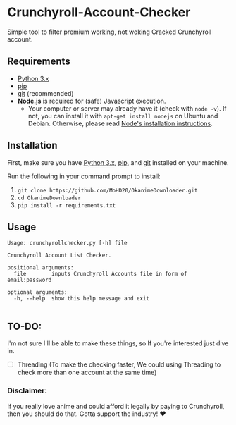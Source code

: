 # Crunchyroll-Account-Checker
Simple tool to filter premium working, not woking Cracked Crunchyroll account.

## Requirements
* [Python 3.x](https://www.python.org/downloads/)
* [pip](https://pip.pypa.io/en/stable/installing/)
* [git](https://git-scm.com/book/en/v2/Getting-Started-Installing-Git) (recommended) 
* **Node.js** is required for (safe) Javascript execution.
    * Your computer or server may already have it (check with `node -v`). If not, you can install it with `apt-get install nodejs` on Ubuntu and Debian. Otherwise, please read [Node's installation instructions](https://nodejs.org/en/download/package-manager/).

## Installation
First, make sure you have [Python 3.x](https://www.python.org/downloads/), [pip](https://pip.pypa.io/en/stable/installing/), and [git](https://git-scm.com/book/en/v2/Getting-Started-Installing-Git) installed on your machine.

Run the following in your command prompt to install:
1. `git clone https://github.com/MoHD20/OkanimeDownloader.git`
2. `cd OkanimeDownloader` 
3. `pip install -r requirements.txt`

## Usage
```
Usage: crunchyrollchecker.py [-h] file

Crunchyroll Account List Checker.

positional arguments:
  file        inputs Crunchyroll Accounts file in form of email:password

optional arguments:
  -h, --help  show this help message and exit
  
```

## TO-DO:

I'm not sure I'll be able to make these things, so If you're interested just dive in.

- [ ] Threading (To make the checking faster, We could using Threading to check more than one account at the same time)

### Disclaimer: 

If you really love anime and could afford it legally by paying to Crunchyroll, then you should do that. Gotta support the industry! :heart:
